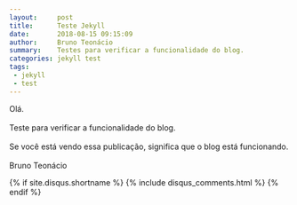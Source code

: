 ```yaml
---
layout:     post
title:      Teste Jekyll
date:       2018-08-15 09:15:09
author:     Bruno Teonácio
summary:    Testes para verificar a funcionalidade do blog.
categories: jekyll test
tags:
 - jekyll
 - test
---
```

Olá.
<br><br>Teste para verificar a funcionalidade do blog.
<br><br>Se você está vendo essa publicação, significa que o blog está funcionando.
<br><br>Bruno Teonácio

{% if site.disqus.shortname %}
  {% include disqus_comments.html %}
{% endif %}

